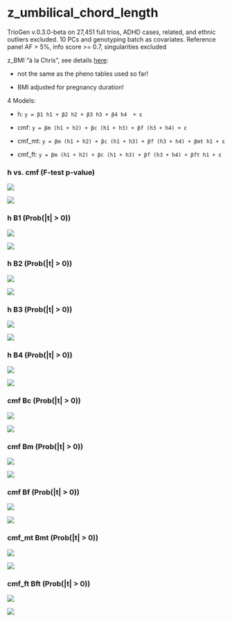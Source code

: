 # z_umbilical_chord_length


TrioGen v.0.3.0-beta on 27,451 full trios, ADHD cases, related, and ethnic outliers excluded. 10 PCs and genotyping batch as covariates. Reference panel AF > 5%, info score >= 0.7, singularities excluded

z_BMI “à la Chris”, see details [here](../pheno/plots.md):

- not the same as the pheno tables used so far!

- BMI adjusted for pregnancy duration!


4 Models:

- h: `y = β1 h1 + β2 h2 + β3 h3 + β4 h4  + ε`

- cmf: `y = βm (h1 + h2) + βc (h1 + h3) + βf (h3 + h4) + ε`

- cmf_mt: `y = βm (h1 + h2) + βc (h1 + h3) + βf (h3 + h4) + βmt h1 + ε`

- cmf_ft: `y = βm (h1 + h2) + βc (h1 + h3) + βf (h3 + h4) + βft h1 + ε`


### h vs. cmf (F-test p-value)

![](z_umbilical_chord_length_cmf_h_p_MH.png)

![](z_umbilical_chord_length_cmf_h_p_QQ.png)


### h B1 (Prob(|t| > 0))

![](z_umbilical_chord_length_h_B1_p_MH.png)

![](z_umbilical_chord_length_h_B1_p_QQ.png)


### h B2 (Prob(|t| > 0))

![](z_umbilical_chord_length_h_B2_p_MH.png)

![](z_umbilical_chord_length_h_B2_p_QQ.png)


### h B3 (Prob(|t| > 0))

![](z_umbilical_chord_length_h_B3_p_MH.png)

![](z_umbilical_chord_length_h_B3_p_QQ.png)


### h B4 (Prob(|t| > 0))

![](z_umbilical_chord_length_h_B4_p_MH.png)

![](z_umbilical_chord_length_h_B4_p_QQ.png)


### cmf Bc (Prob(|t| > 0))

![](z_umbilical_chord_length_cmf_Bc_p_MH.png)

![](z_umbilical_chord_length_cmf_Bc_p_QQ.png)


### cmf Bm (Prob(|t| > 0))

![](z_umbilical_chord_length_cmf_Bm_p_MH.png)

![](z_umbilical_chord_length_cmf_Bm_p_QQ.png)


### cmf Bf (Prob(|t| > 0))

![](z_umbilical_chord_length_cmf_Bf_p_MH.png)

![](z_umbilical_chord_length_cmf_Bf_p_QQ.png)


### cmf_mt Bmt (Prob(|t| > 0))

![](z_umbilical_chord_length_cmf_mt_Bmt_p_MH.png)

![](z_umbilical_chord_length_cmf_mt_Bmt_p_QQ.png)


### cmf_ft Bft (Prob(|t| > 0))

![](z_umbilical_chord_length_cmf_ft_Bft_p_MH.png)

![](z_umbilical_chord_length_cmf_ft_Bft_p_QQ.png)

